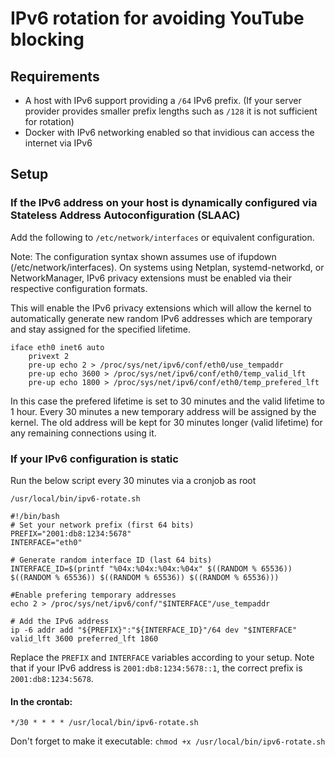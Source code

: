 # IPv6 rotation for avoiding YouTube blocking

## Requirements
- A host with IPv6 support providing a ``/64`` IPv6 prefix. (If your server provider provides smaller prefix lengths such as ``/128`` it is not sufficient for rotation)
- Docker with IPv6 networking enabled so that invidious can access the internet via IPv6

## Setup
### If the IPv6 address on your host is dynamically configured via Stateless Address Autoconfiguration (SLAAC)
Add the following to ``/etc/network/interfaces`` or equivalent configuration.

Note: The configuration syntax shown assumes use of ifupdown (/etc/network/interfaces). On systems using Netplan, systemd-networkd, or NetworkManager, IPv6 privacy extensions must be enabled via their respective configuration formats. 

This will enable the IPv6 privacy extensions which will allow the kernel to automatically generate new random IPv6 addresses which are temporary and stay assigned for the specified lifetime.
```
iface eth0 inet6 auto
    privext 2
    pre-up echo 2 > /proc/sys/net/ipv6/conf/eth0/use_tempaddr
    pre-up echo 3600 > /proc/sys/net/ipv6/conf/eth0/temp_valid_lft
    pre-up echo 1800 > /proc/sys/net/ipv6/conf/eth0/temp_prefered_lft
```
In this case the prefered lifetime is set to 30 minutes and the valid lifetime to 1 hour. Every 30 minutes a new temporary address will be assigned by the kernel.
The old address will be kept for 30 minutes longer (valid lifetime) for any remaining connections using it.


### If your IPv6 configuration is static

Run the below script every 30 minutes via a cronjob as root

``/usr/local/bin/ipv6-rotate.sh``
```
#!/bin/bash
# Set your network prefix (first 64 bits)
PREFIX="2001:db8:1234:5678"
INTERFACE="eth0"

# Generate random interface ID (last 64 bits)
INTERFACE_ID=$(printf "%04x:%04x:%04x:%04x" $((RANDOM % 65536)) $((RANDOM % 65536)) $((RANDOM % 65536)) $((RANDOM % 65536)))

#Enable prefering temporary addresses
echo 2 > /proc/sys/net/ipv6/conf/"$INTERFACE"/use_tempaddr

# Add the IPv6 address
ip -6 addr add "${PREFIX}":"${INTERFACE_ID}"/64 dev "$INTERFACE" valid_lft 3600 preferred_lft 1860
```
Replace the ``PREFIX`` and ``INTERFACE`` variables according to your setup. Note that if your IPv6 address is ``2001:db8:1234:5678::1``, the correct prefix is ``2001:db8:1234:5678``.

#### In the crontab:
```
*/30 * * * * /usr/local/bin/ipv6-rotate.sh
```
Don't forget to make it executable: ``chmod +x /usr/local/bin/ipv6-rotate.sh``


